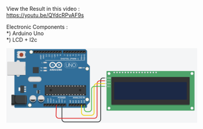 View the Result in this video :  
https://youtu.be/QYdcRPvAF9s

Electronic Components :  
*) Arduino Uno  
*) LCD + I2c  

![wiring](wiring8.png)
